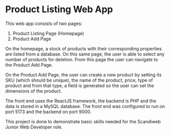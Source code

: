 # Product Listing Web App

This web app consists of two pages:
1. Product Listing Page (Homepage)
2. Product Add Page

On the homepage, a stock of products with their corresponding properties are listed from a database. On this same page, the user is able to select any number of products for deletion. From this page the user can navigate to the Product Add Page.

On the Product Add Page, the user can create a new product by setting its SKU (which should be unique), the name of the product, price, type of product and from that type, a field is generated so the user can set the dimensions of the product.

The front end uses the ReactJS framework, the backend is PHP and the data is stored in a MySQL database. The front end was configured to run on port 5173 and the backend on port 9000.

This project is done to demonstrate basic skills needed for the Scandiweb Junior Web Developer role.